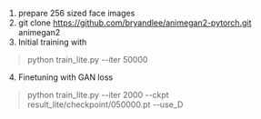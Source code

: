 1. prepare 256 sized face images
2. git clone https://github.com/bryandlee/animegan2-pytorch.git animegan2
3. Initial training with 
  > python train_lite.py --iter 50000
4. Finetuning with GAN loss
  > python train_lite.py --iter 2000 --ckpt result_lite/checkpoint/050000.pt --use_D
